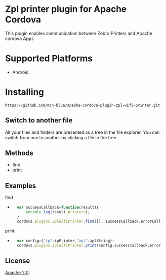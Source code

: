# Zpl printer plugin for Apache Cordova

This plugin enables communication between Zebra Printers and Apache cordova Apps


# Supported Platforms 

- Android

# Installing

	https://github.com/mcn-blue/apache-cordova-plugin-zpl-wifi-printer.git

## Switch to another file

All your files and folders are presented as a tree in the file explorer. You can switch from one to another by clicking a file in the tree.

## Methods

- find
- print

## Examples
find
- ```js
	var successCallback=function(result){
		console.log(result.printers);
	}
	cordova.plugins.ZplWifiPrinter.find([], successCallback,errorCallback);
	```		
print
- ```js
	var config={"ip":ipPrinter,"zpl":zplString};
	cordova.plugins.ZplWifiPrinter.print(config,successCallback,errorCallback);
	```

## License
[Apache 2.0]([https://opensource.org/licenses/Apache-2.0](https://opensource.org/licenses/Apache-2.0)):

